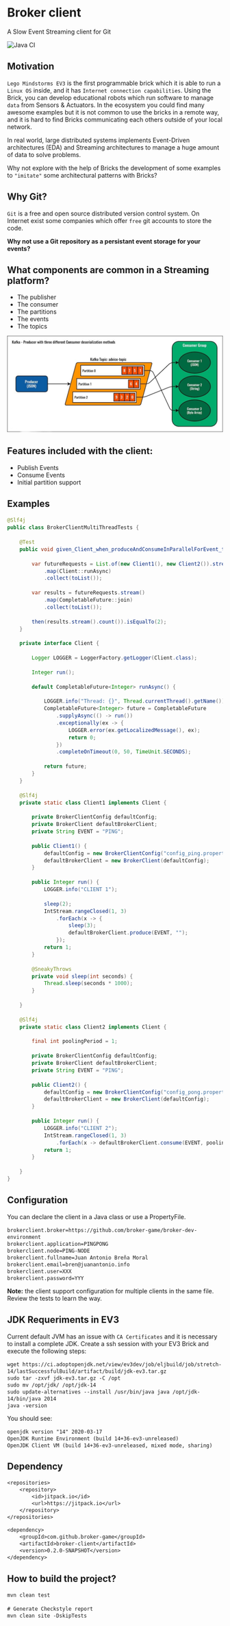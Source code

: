 # Broker client

A Slow Event Streaming client for Git

![Java CI](https://github.com/broker-game/broker-client/workflows/Java%20CI/badge.svg?branch=master)

## Motivation

`Lego Mindstorms EV3` is the first programmable brick which it is able to run a `Linux OS` inside, and
it has `Internet connection capabilities`. Using the Brick, you can develop educational robots which
run software to manage `data` from Sensors & Actuators. In the ecosystem you could find many awesome examples
but it is not common to use the bricks in a remote way, and it is hard to find Bricks communicating each others outside
of your local network.

In real world, large distributed systems implements Event-Driven architectures (EDA)
and Streaming architectures to manage a huge amount of data to solve problems.

Why not explore with the help of Bricks the development of some examples to `"imitate"` some architectural patterns
with Bricks?

## Why Git?

`Git` is a free and open source distributed version control system. On Internet exist some companies
which offer `free` git accounts to store the code.

**Why not use a Git repository as a persistant event storage for your events?**

## What components are common in a Streaming platform?

- The publisher
- The consumer
- The partitions
- The events
- The topics

![](docs/kafka-example.png)

## Features included with the client:

- Publish Events
- Consume Events
- Initial partition support

## Examples

``` java
@Slf4j
public class BrokerClientMultiThreadTests {

    @Test
    public void given_Client_when_produceAndConsumeInParallelForEvent_then_Ok() {

        var futureRequests = List.of(new Client1(), new Client2()).stream()
            .map(Client::runAsync)
            .collect(toList());

        var results = futureRequests.stream()
            .map(CompletableFuture::join)
            .collect(toList());

        then(results.stream().count()).isEqualTo(2);
    }

    private interface Client {

        Logger LOGGER = LoggerFactory.getLogger(Client.class);

        Integer run();

        default CompletableFuture<Integer> runAsync() {

            LOGGER.info("Thread: {}", Thread.currentThread().getName());
            CompletableFuture<Integer> future = CompletableFuture
                .supplyAsync(() -> run())
                .exceptionally(ex -> {
                    LOGGER.error(ex.getLocalizedMessage(), ex);
                    return 0;
                })
                .completeOnTimeout(0, 50, TimeUnit.SECONDS);

            return future;
        }
    }

    @Slf4j
    private static class Client1 implements Client {

        private BrokerClientConfig defaultConfig;
        private BrokerClient defaultBrokerClient;
        private String EVENT = "PING";

        public Client1() {
            defaultConfig = new BrokerClientConfig("config_ping.properties");
            defaultBrokerClient = new BrokerClient(defaultConfig);
        }

        public Integer run() {
            LOGGER.info("CLIENT 1");

            sleep(2);
            IntStream.rangeClosed(1, 3)
                .forEach(x -> {
                    sleep(3);
                    defaultBrokerClient.produce(EVENT, "");
                });
            return 1;
        }

        @SneakyThrows
        private void sleep(int seconds) {
            Thread.sleep(seconds * 1000);
        }

    }

    @Slf4j
    private static class Client2 implements Client {

        final int poolingPeriod = 1;

        private BrokerClientConfig defaultConfig;
        private BrokerClient defaultBrokerClient;
        private String EVENT = "PING";

        public Client2() {
            defaultConfig = new BrokerClientConfig("config_pong.properties");
            defaultBrokerClient = new BrokerClient(defaultConfig);
        }

        public Integer run() {
            LOGGER.info("CLIENT 2");
            IntStream.rangeClosed(1, 3)
                .forEach(x -> defaultBrokerClient.consume(EVENT, poolingPeriod));
            return 1;
        }

    }
}

```

## Configuration

You can declare the client in a Java class or use a PropertyFile.

```
brokerclient.broker=https://github.com/broker-game/broker-dev-environment
brokerclient.application=PINGPONG
brokerclient.node=PING-NODE
brokerclient.fullname=Juan Antonio Breña Moral
brokerclient.email=bren@juanantonio.info
brokerclient.user=XXX
brokerclient.password=YYY
```

**Note:** the client support configuration for multiple clients in the same file.
Review the tests to learn the way.

## JDK Requeriments in EV3

Current default JVM has an issue with `CA Certificates` and it is necessary to
install a complete JDK. Create a ssh session with your EV3 Brick and execute
the following steps:

```
wget https://ci.adoptopenjdk.net/view/ev3dev/job/eljbuild/job/stretch-14/lastSuccessfulBuild/artifact/build/jdk-ev3.tar.gz
sudo tar -zxvf jdk-ev3.tar.gz -C /opt
sudo mv /opt/jdk/ /opt/jdk-14
sudo update-alternatives --install /usr/bin/java java /opt/jdk-14/bin/java 2014
java -version
```

You should see:

```
openjdk version "14" 2020-03-17
OpenJDK Runtime Environment (build 14+36-ev3-unreleased)
OpenJDK Client VM (build 14+36-ev3-unreleased, mixed mode, sharing)
```

## Dependency

```
<repositories>
    <repository>
        <id>jitpack.io</id>
        <url>https://jitpack.io</url>
    </repository>
</repositories>
```

```
<dependency>
    <groupId>com.github.broker-game</groupId>
    <artifactId>broker-client</artifactId>
    <version>0.2.0-SNAPSHOT</version>
</dependency>
```

## How to build the project?

```
mvn clean test

# Generate Checkstyle report
mvn clean site -DskipTests
```
